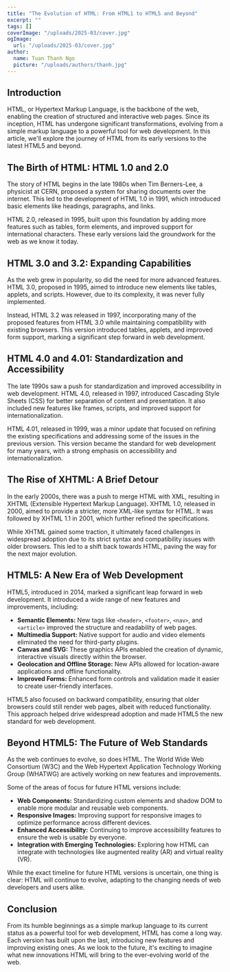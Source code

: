 ```yaml
---
title: "The Evolution of HTML: From HTML1 to HTML5 and Beyond"
excerpt: ""
tags: []
coverImage: "/uploads/2025-03/cover.jpg"
ogImage:
  url: "/uploads/2025-03/cover.jpg"
author:
  name: Tuan Thanh Ngo
  picture: "/uploads/authors/thanh.jpg"
---
```


## Introduction

HTML, or Hypertext Markup Language, is the backbone of the web, enabling the creation of structured and interactive web pages. Since its inception, HTML has undergone significant transformations, evolving from a simple markup language to a powerful tool for web development. In this article, we'll explore the journey of HTML from its early versions to the latest HTML5 and beyond.

## The Birth of HTML: HTML 1.0 and 2.0

The story of HTML begins in the late 1980s when Tim Berners-Lee, a physicist at CERN, proposed a system for sharing documents over the internet. This led to the development of HTML 1.0 in 1991, which introduced basic elements like headings, paragraphs, and links.

HTML 2.0, released in 1995, built upon this foundation by adding more features such as tables, form elements, and improved support for international characters. These early versions laid the groundwork for the web as we know it today.

## HTML 3.0 and 3.2: Expanding Capabilities

As the web grew in popularity, so did the need for more advanced features. HTML 3.0, proposed in 1995, aimed to introduce new elements like tables, applets, and scripts. However, due to its complexity, it was never fully implemented.

Instead, HTML 3.2 was released in 1997, incorporating many of the proposed features from HTML 3.0 while maintaining compatibility with existing browsers. This version introduced tables, applets, and improved form support, marking a significant step forward in web development.

## HTML 4.0 and 4.01: Standardization and Accessibility

The late 1990s saw a push for standardization and improved accessibility in web development. HTML 4.0, released in 1997, introduced Cascading Style Sheets (CSS) for better separation of content and presentation. It also included new features like frames, scripts, and improved support for internationalization.

HTML 4.01, released in 1999, was a minor update that focused on refining the existing specifications and addressing some of the issues in the previous version. This version became the standard for web development for many years, with a strong emphasis on accessibility and internationalization.

## The Rise of XHTML: A Brief Detour

In the early 2000s, there was a push to merge HTML with XML, resulting in XHTML (Extensible Hypertext Markup Language). XHTML 1.0, released in 2000, aimed to provide a stricter, more XML-like syntax for HTML. It was followed by XHTML 1.1 in 2001, which further refined the specifications.

While XHTML gained some traction, it ultimately faced challenges in widespread adoption due to its strict syntax and compatibility issues with older browsers. This led to a shift back towards HTML, paving the way for the next major evolution.

## HTML5: A New Era of Web Development

HTML5, introduced in 2014, marked a significant leap forward in web development. It introduced a wide range of new features and improvements, including:

- **Semantic Elements:** New tags like `<header>`, `<footer>`, `<nav>`, and `<article>` improved the structure and readability of web pages.
- **Multimedia Support:** Native support for audio and video elements eliminated the need for third-party plugins.
- **Canvas and SVG:** These graphics APIs enabled the creation of dynamic, interactive visuals directly within the browser.
- **Geolocation and Offline Storage:** New APIs allowed for location-aware applications and offline functionality.
- **Improved Forms:** Enhanced form controls and validation made it easier to create user-friendly interfaces.

HTML5 also focused on backward compatibility, ensuring that older browsers could still render web pages, albeit with reduced functionality. This approach helped drive widespread adoption and made HTML5 the new standard for web development.

## Beyond HTML5: The Future of Web Standards

As the web continues to evolve, so does HTML. The World Wide Web Consortium (W3C) and the Web Hypertext Application Technology Working Group (WHATWG) are actively working on new features and improvements.

Some of the areas of focus for future HTML versions include:

- **Web Components:** Standardizing custom elements and shadow DOM to enable more modular and reusable web components.
- **Responsive Images:** Improving support for responsive images to optimize performance across different devices.
- **Enhanced Accessibility:** Continuing to improve accessibility features to ensure the web is usable by everyone.
- **Integration with Emerging Technologies:** Exploring how HTML can integrate with technologies like augmented reality (AR) and virtual reality (VR).

While the exact timeline for future HTML versions is uncertain, one thing is clear: HTML will continue to evolve, adapting to the changing needs of web developers and users alike.

## Conclusion

From its humble beginnings as a simple markup language to its current status as a powerful tool for web development, HTML has come a long way. Each version has built upon the last, introducing new features and improving existing ones. As we look to the future, it's exciting to imagine what new innovations HTML will bring to the ever-evolving world of the web.
